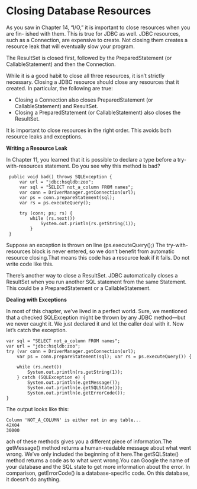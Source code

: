 # Closing Database Resources

As you saw in Chapter 14, “I/O,” it is important to close resources when you are fin- ished with them. This is true for
JDBC as well. JDBC resources, such as a Connection, are expensive to create. Not closing them creates a resource leak
that will eventually slow your program.

The ResultSet is closed first, followed by the PreparedStatement (or CallableStatement) and then the Connection.

While it is a good habit to close all three resources, it isn’t strictly necessary. Closing a JDBC resource should close
any resources that it created. In particular, the following are true:

- Closing a Connection also closes PreparedStatement (or CallableStatement) and ResultSet.
- Closing a PreparedStatement (or CallableStatement) also closes the ResultSet.

It is important to close resources in the right order. This avoids both resource leaks and exceptions.

**Writing a Resource Leak**

In Chapter 11, you learned that it is possible to declare a type before a try-with-resources statement. Do you see why
this method is bad?

     public void bad() throws SQLException {
         var url = "jdbc:hsqldb:zoo";
         var sql = "SELECT not_a_column FROM names";
         var conn = DriverManager.getConnection(url);
         var ps = conn.prepareStatement(sql);
         var rs = ps.executeQuery();
        
         try (conn; ps; rs) {
             while (rs.next())
                 System.out.println(rs.getString(1));
             }
     }

Suppose an exception is thrown on line (ps.executeQuery();) The try-with-resources block is never entered, so we don’t
benefit from automatic resource closing.That means this code has a resource leak if it fails. Do not write code like
this.

There’s another way to close a ResultSet. JDBC automatically closes a ResultSet when you run another SQL statement from
the same Statement. This could be a PreparedStatement or a CallableStatement.

**Dealing with Exceptions**

In most of this chapter, we’ve lived in a perfect world. Sure, we mentioned that a checked SQLException might be thrown
by any JDBC method—but we never caught it. We just declared it and let the caller deal with it. Now let’s catch the
exception.

    var sql = "SELECT not_a_column FROM names";
    var url = "jdbc:hsqldb:zoo";
    try (var conn = DriverManager.getConnection(url);
        var ps = conn.prepareStatement(sql); var rs = ps.executeQuery()) {

        while (rs.next()) 
            System.out.println(rs.getString(1));
        } catch (SQLException e) { 
            System.out.println(e.getMessage()); 
            System.out.println(e.getSQLState()); 
            System.out.println(e.getErrorCode());
    }

The output looks like this:

    Column 'NOT_A_COLUMN' is either not in any table... 
    42X04
    30000

ach of these methods gives you a different piece of information.The getMessage() method returns a human-readable message
about what went wrong. We’ve only included the beginning of it here.The getSQLState() method returns a code as to what
went wrong.You can Google the name of your database and the SQL state to get more information about the error. In
comparison, getErrorCode() is a database-specific code. On this database, it doesn’t do anything.
